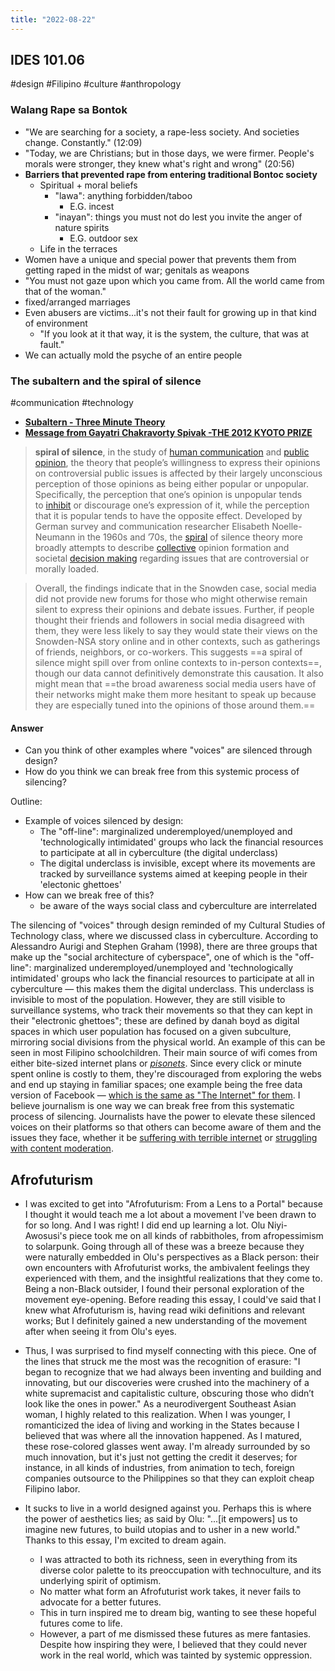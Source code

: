 ```yaml
---
title: "2022-08-22"
---
```

## IDES 101.06
#design #Filipino #culture #anthropology
### Walang Rape sa Bontok
- "We are searching for a society, a rape-less society. And societies change. Constantly." (12:09)
- "Today, we are Christians; but in those days, we were firmer. People's morals were stronger, they knew what's right and wrong" (20:56)
- **Barriers that prevented rape from entering traditional Bontoc society**
	- Spiritual + moral beliefs
		- "lawa": anything forbidden/taboo
			- E.G. incest
		- "inayan": things you must not do lest you invite the anger of nature spirits
			- E.G. outdoor sex
	- Life in the terraces
- Women have a unique and special power that prevents them from getting raped in the midst of war; genitals as weapons
- "You must not gaze upon which you came from. All the world came from that of the woman."
- fixed/arranged marriages
- Even abusers are victims...it's not their fault for growing up in that kind of environment
	- "If you look at it that way, it is the system, the culture, that was at fault."
- We can actually mold the psyche of an entire people

### The subaltern and the spiral of silence
#communication #technology 
- **[Subaltern - Three Minute Theory](https://www.youtube.com/watch?v=9wSsT83VjAQ)**
- **[Message from Gayatri Chakravorty Spivak -THE 2012 KYOTO PRIZE](https://www.youtube.com/watch?v=n8iPj6qka3o)**

> **spiral of silence**, in the study of [human communication](https://www.britannica.com/topic/communication) and [public opinion](https://www.britannica.com/topic/public-opinion), the theory that people’s willingness to express their opinions on controversial public issues is affected by their largely unconscious perception of those opinions as being either popular or unpopular. Specifically, the perception that one’s opinion is unpopular tends to [inhibit](https://www.merriam-webster.com/dictionary/inhibit) or discourage one’s expression of it, while the perception that it is popular tends to have the opposite effect. Developed by German survey and communication researcher Elisabeth Noelle-Neumann in the 1960s and ’70s, the [spiral](https://www.britannica.com/science/spiral-mathematics) of silence theory more broadly attempts to describe [collective](https://www.merriam-webster.com/dictionary/collective) opinion formation and societal [decision making](https://www.britannica.com/topic/decision-making) regarding issues that are controversial or morally loaded.

> Overall, the findings indicate that in the Snowden case, social media did not provide new forums for those who might otherwise remain silent to express their opinions and debate issues. Further, if people thought their friends and followers in social media disagreed with them, they were less likely to say they would state their views on the Snowden-NSA story online and in other contexts, such as gatherings of friends, neighbors, or co-workers. This suggests ==a spiral of silence might spill over from online contexts to in-person contexts==, though our data cannot definitively demonstrate this causation. It also might mean that ==the broad awareness social media users have of their networks might make them more hesitant to speak up because they are especially tuned into the opinions of those around them.==

#### Answer
- Can you think of other examples where "voices" are silenced through design?
-   How do you think we can break free from this systemic process of silencing?

Outline:
- Example of voices silenced by design:
	- The "off-line": marginalized underemployed/unemployed and 'technologically intimidated' groups who lack the financial resources to participate at all in cyberculture (the digital underclass)
	- The digital underclass is invisible, except where its movements are tracked by surveillance systems aimed at keeping people in their 'electonic ghettoes'
- How can we break free of this?
	- be aware of the ways social class and cyberculture are interrelated

The silencing of "voices" through design reminded of  my Cultural Studies of Technology class, where we discussed class in cyberculture. According to Alessandro Aurigi and Stephen Graham (1998), there are three groups that make up the "social architecture of cyberspace", one of which is the "off-line": marginalized underemployed/unemployed and 'technologically intimidated' groups who lack the financial resources to participate at all in cyberculture — this makes them the digital underclass. This underclass is invisible to most of the population. However, they are still visible to surveillance systems, who track their movements so that they can kept in their "electronic ghettoes"; these are defined by danah boyd as digital spaces in which user population has focused on a given subculture, mirroring social divisions from the physical world. An example of this can be seen in most Filipino schoolchildren. Their main source of wifi comes from either bite-sized internet plans or [*pisonets*](https://restofworld.org/2022/philippines-pisonet-internet-access/). Since every click or minute spent online is costly to them, they're discouraged from exploring the webs and end up staying in familiar spaces; one example being the free data version of Facebook — [which is the same as "The Internet" for them](https://longreads.com/2018/09/13/facebook-isnt-the-same-as-the-internet-except-when-it-is/). I believe journalism is one way we can break free from this systematic process of silencing. Journalists have the power to elevate these silenced voices on their platforms so that others can become aware of them and the issues they face, whether it be [suffering with terrible internet](https://www.youtube.com/watch?v=FeaUPLSa1DY) or [struggling with content moderation](https://www.youtube.com/watch?v=Py_ZJ5q-MFo).


## Afrofuturism
- I was excited to get into "Afrofuturism: From a Lens to a Portal" because I thought it would teach me a lot about a movement I've been drawn to for so long. And I was right! I did end up learning a lot. Olu Niyi-Awosusi's piece took me on all kinds of rabbitholes, from afropessimism to solarpunk. Going through all of these was a breeze  because they were naturally embedded in Olu's perspectives as a Black person: their own encounters with Afrofuturist works, the ambivalent feelings they experienced with them, and the insightful realizations that they come to. Being a non-Black outsider, I found their personal exploration of the movement eye-opening. Before reading this essay, I could've said that I knew what Afrofuturism is, having read wiki definitions and relevant works; But I definitely gained a new understanding of the movement after when seeing it from Olu's eyes.
- Thus, I was surprised to find myself connecting with this piece. One of the lines that struck me the most was the recognition of erasure: "I began to recognize that we had always been inventing and building and innovating, but our discoveries were crushed into the machinery of a white supremacist and capitalistic culture, obscuring those who didn’t look like the ones in power." As a neurodivergent Southeast Asian woman, I highly related to this realization. When I was younger, I romanticized the idea of living and working in the States because I believed that was where all the innovation happened. As I matured, these rose-colored glasses went away. I'm already surrounded by so much innovation, but it's just not getting the credit it deserves; for instance, in all kinds of industries, from animation to tech, foreign companies outsource to the Philippines so that they can exploit cheap Filipino labor. 
- It sucks to live in a world designed against you. Perhaps this is where the power of aesthetics lies; as said by Olu: "...[it empowers] us to imagine new futures, to build utopias and to usher in a new world." Thanks to this essay, I'm excited to dream again.

	- I was attracted to both its richness, seen in everything from its diverse color palette to its preoccupation with technoculture, and its underlying spirit of optimism.
	- No matter what form an Afrofuturist work takes, it never fails to advocate for a  better futures. 
	- This in turn inspired me to dream big, wanting to see these hopeful futures come to life.
	- However, a part of me dismissed these futures as mere fantasies. Despite how inspiring they were, I believed that they could never work in the real world, which was tainted by systemic oppression. 





